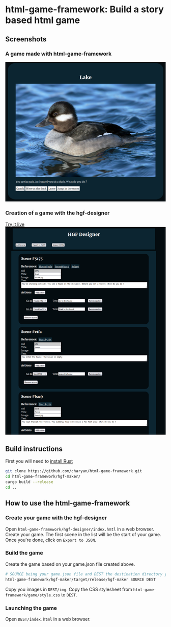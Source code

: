 # html-game-framework: Build a story based html game
## Screenshots
### A game made with html-game-framework
![html-game-framework screenshot](https://github.com/charyan/html-game-framework/raw/master/hgf-ex.png)
### Creation of a game with the hgf-designer
[Try it live](https://charyan.github.io/html-game-framework/hgf-designer/)
![html-game-framework screenshot](https://github.com/charyan/html-game-framework/raw/master/hgf.png)

## Build instructions
First you will need to [install Rust](https://www.rust-lang.org/tools/install)
```bash
git clone https://github.com/charyan/html-game-framework.git
cd html-game-framework/hgf-maker/
cargo build --release
cd ..
```

## How to use the html-game-framework
### Create your game with the hgf-designer
Open `html-game-framework/hgf-designer/index.hmtl` in a web browser. Create your game. The first scene in the list will be the start of your game. Once you're done, click on `Export to JSON`.

### Build the game
Create the game based on your game.json file created above.
```bash
# SOURCE being your game.json file and DEST the destination directory you want your game files in
html-game-framework/hgf-maker/target/release/hgf-maker SOURCE DEST
```
Copy you images in `DEST/img`.
Copy the CSS stylesheet from `html-game-framework/game/style.css` to `DEST`.

### Launching the game
Open `DEST/index.html` in a web browser.
